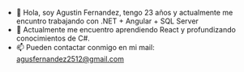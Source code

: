 - 👋 Hola, soy Agustin Fernandez, tengo 23 años y actualmente me encuntro trabajando con .NET + Angular + SQL Server
- 🌱 Actualmente me encuentro aprendiendo React y profundizando conocimientos de C#.
- 📫 Pueden contactar conmigo en mi mail: agusfernandez2512@gmail.com
